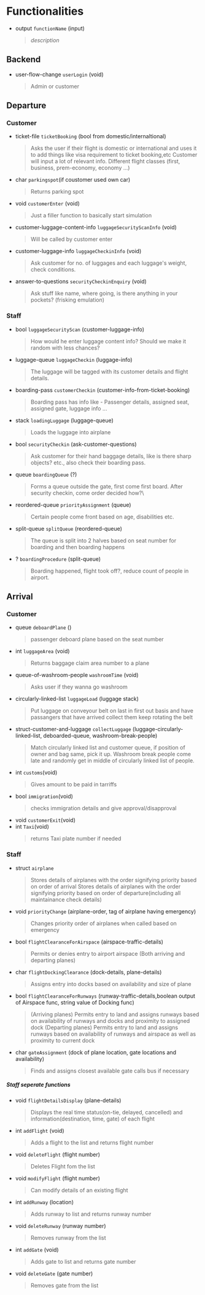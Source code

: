 # Functionalities
- output `functionName` (input)
  > _description_

## Backend
- user-flow-change `userLogin` (void)
  > Admin or customer

## Departure
### Customer
- ticket-file `ticketBooking` (bool from domestic/internaltional)
  > Asks the user if their flight is domestic or international and uses it to add things like visa requirement to ticket booking,etc
  > Customer will input a lot of relevant info.
  > Different flight classes (first, business, prem-economy, economy ...)
- char `parkingspot`(if coustomer used own car)
  > Returns parking spot
- void `customerEnter` (void)
  > Just a filler function to basically start simulation
- customer-luggage-content-info `luggageSecurityScanInfo` (void)
  > Will be called by customer enter
- customer-luggage-info `luggageCheckinInfo` (void)
  > Ask customer for no. of luggages and each luggage's weight, check conditions.
- answer-to-questions `securityCheckinEnquiry` (void)
  > Ask stuff like name, where going, is there anything in your pockets? (frisking emulation)

### Staff
- bool `luggageSecurityScan` (customer-luggage-info)
  > How would he enter luggage content info? Should we make it random with less chances?
- luggage-queue `luggageCheckin` (luggage-info)
  > The luggage will be tagged with its customer details and flight details.
- boarding-pass `customerCheckin` (customer-info-from-ticket-booking)
  > Boarding pass has info like - Passenger details, assigned seat, assigned gate, luggage info ...
- stack `loadingLuggage` (luggage-queue)
  > Loads the luggage into airplane
- bool `securityCheckin` (ask-customer-questions)
  > Ask customer for their hand baggage details, like is there sharp objects? etc., also check their boarding pass.
- queue `boardingQueue` (?)
  > Forms a queue outside the gate, first come first board. After security checkin, come order decided how?\
- reordered-queue `priorityAssignment` (queue)
  > Certain people come front based on age, disabilities etc.
- split-queue `splitQueue` (reordered-queue)
  > The queue is split into 2 halves based on seat number for boarding and then boarding happens
- ? `boardingProcedure` (split-queue)
  > Boarding happened, flight took off?, reduce count of people in airport.

## Arrival
### Customer
- queue `deboardPlane` ()
  > passenger deboard plane based on the seat number
- int `luggageArea` (void)
  > Returns baggage claim area number to a plane
- queue-of-washroom-people `washroomTime` (void)
  > Asks user if they wanna go washroom
- circularly-linked-list `luggageLoad` (luggage stack)
  > Put luggage on conveyour belt on last in first out basis and have passangers that have arrived collect them
  > keep rotating the belt
- struct-customer-and-luggage `collectLuggage` (luggage-circularly-linked-list, deboarded-queue, washroom-break-people)
  > Match circularly linked list and customer queue, if position of owner and bag same, pick it up.
  > Washroom break people come late and randomly get in middle of circularly linked list of people.
- int `customs`(void)
  > Gives amount to be paid in tarriffs
- bool `immigration`(void)
  > checks immigration details and give approval/disapproval
- void `customerExit`(void)
- int `Taxi`(void)
  > returns Taxi plate number if needed

### Staff
- struct `airplane`
  > Stores details of airplanes with the order signifying priority based on order of arrival
  > Stores details of airplanes with the order signifying priority based on order of departure(including all maintainance check details)
- void `priorityChange` (airplane-order, tag of airplane having emergency)
  > Changes priority order of airplanes when called based on emergency
- bool `flightClearanceForAirspace` (airspace-traffic-details)
  > Permits or denies entry to airport airspace (Both arriving and departing planes)
- char `flightDockingClearance` (dock-details, plane-details)
  > Assigns entry into docks based on availability and size of plane
- bool `flightClearanceForRunways` (runway-traffic-details,boolean output of Airspace func, string value of Docking func)
  > (Arriving planes) Permits entry to land and assigns runways based on availability of runways and docks and proximity to assigned dock
  > (Departing planes) Permits entry to land and assigns runways based on availability of runways and airspace as well as proximity to current dock
- char `gateAssignment` (dock of plane location, gate locations and availability)
  > Finds and assigns closest available gate
  > calls bus if necessary

##### Staff seperate functions
- void `flightDetailsDisplay` (plane-details)
  > Displays the real time status(on-tie, delayed, cancelled) and information(destination, time, gate) of each flight
- int `addFlight` (void)
  > Adds a flight to the list and returns flight number
- void `deleteFlight` (flight number)
  > Deletes Flight fom the list
- void `modifyFlight` (flight number)
  > Can modify details of an existing flight
- int `addRunway` (location)
  > Adds runway to list and returns runway number
- void `deleteRunway` (runway number)
  > Removes runway from the list
- int `addGate` (void)
  > Adds gate to list and returns gate number
- void `deleteGate` (gate number)
  > Removes gate from the list




